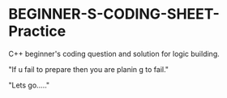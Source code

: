 # BEGINNER-S-CODING-SHEET-Practice
C++ beginner's coding question and solution for logic building.


"If u fail to prepare then you are planin g to fail."

"Lets go....."   


